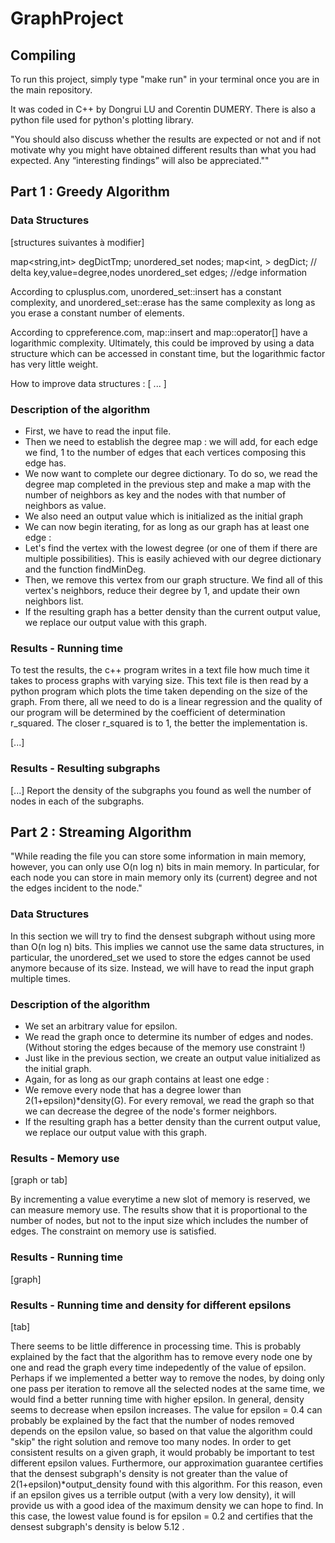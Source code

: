 # GraphProject

## Compiling

To run this project, simply type "make run" in your terminal once you are in the main repository.

It was coded in C++ by Dongrui LU and Corentin DUMERY. There is also a python file used for python's plotting library.



"You should also discuss whether the results are expected or not and if not motivate why you might have obtained different results than what you had expected. Any “interesting findings” will also be appreciated.""

## Part 1 : Greedy Algorithm

### Data Structures

[structures suivantes à modifier]

map<string,int> degDictTmp;
unordered_set<string> nodes;
map<int,            > degDict; // delta key,value=degree,nodes
unordered_set<string> edges; //edge information

According to cplusplus.com, unordered_set::insert has a constant complexity, and unordered_set::erase has the same complexity as long as you erase a constant number of elements.

According to cppreference.com, map::insert and map::operator[] have a logarithmic complexity. Ultimately, this could be improved by using a data structure which can be accessed in constant time, but the logarithmic factor has very little weight.

How to improve data structures : [ ... ]

### Description of the algorithm
- First, we have to read the input file.
- Then we need to establish the degree map : we will add, for each edge we find, 1 to the number of edges that each vertices composing this edge has.
- We now want to complete our degree dictionary. To do so, we read the degree map completed in the previous step and make a map with the number of neighbors as key and the nodes with that number of neighbors as value.
- We also need an output value which is initialized as the initial graph
- We can now begin iterating, for as long as our graph has at least one edge :
 - Let's find the vertex with the lowest degree (or one of them if there are multiple possibilities). This is easily achieved with our degree dictionary and the function findMinDeg.
 - Then, we remove this vertex from our graph structure. We find all of this vertex's neighbors, reduce their degree by 1, and update their own neighbors list.
 - If the resulting graph has a better density than the current output value, we replace our output value with this graph.



### Results - Running time
To test the results, the c++ program writes in a text file how much time it takes to process graphs with varying size. This text file is then read by a python program which plots the time taken depending on the size of the graph. From there, all we need to do is a linear regression and the quality of our program will be determined by the coefficient of determination r_squared. The closer r_squared is to 1, the better the implementation is.

[...]

### Results - Resulting subgraphs
[...] Report the density of the subgraphs you found as well the number of nodes in each of the
subgraphs.



## Part 2 : Streaming Algorithm

"While reading the file you can store some information in main memory, however, you can only use O(n log n) bits in main memory. In particular, for each node you can store in main memory only its (current) degree and not the edges incident to the node."

### Data Structures

In this section we will try to find the densest subgraph without using more than O(n log n) bits. This implies we cannot use the same data structures, in particular, the unordered_set we used to store the edges cannot be used anymore because of its size. Instead, we will have to read the input graph multiple times.

### Description of the algorithm
- We set an arbitrary value for epsilon.
- We read the graph once to determine its number of edges and nodes. (Without storing the edges because of the memory use constraint !)
- Just like in the previous section, we create an output value initialized as the initial graph.
- Again, for as long as our graph contains at least one edge :
 - We remove every node that has a degree lower than 2(1+epsilon)*density(G). For every removal, we read the graph so that we can decrease the degree of the node's former neighbors.
 - If the resulting graph has a better density than the current output value, we replace our output value with this graph.

### Results - Memory use

[graph or tab]

By incrementing a value everytime a new slot of memory is reserved, we can measure memory use. The results show that it is proportional to the number of nodes, but not to the input size which includes the number of edges. The constraint on memory use is satisfied.

### Results - Running time

[graph]



### Results - Running time and density for different epsilons

[tab]

There seems to be little difference in processing time. This is probably explained by the fact that the algorithm has to remove every node one by one and read the graph every time indepedently of the value of epsilon. Perhaps if we implemented a better way to remove the nodes, by doing only one pass per iteration to remove all the selected nodes at the same time, we would find a better running time with higher epsilon.
In general, density seems to decrease when epsilon increases. The value for epsilon = 0.4 can probably be explained by the fact that the number of nodes removed depends on the epsilon value, so based on that value the algorithm could "skip" the right solution and remove too many nodes.
In order to get consistent results on a given graph, it would probably be important to test different epsilon values. Furthermore, our approximation guarantee certifies that the densest subgraph's density is not greater than the value of 2(1+epsilon)*output_density found with this algorithm. For this reason, even if an epsilon gives us a terrible output (with a very low density), it will provide us with a good idea of the maximum density we can hope to find. In this case, the lowest value found is for epsilon = 0.2 and certifies that the densest subgraph's density is below 5.12 .
